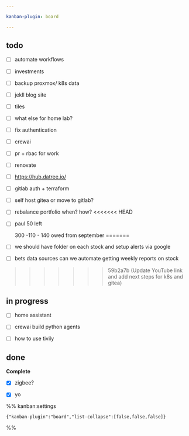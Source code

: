 ```yaml
---

kanban-plugin: board

---
```


## todo

- [ ] automate workflows
- [ ] investments
- [ ] backup proxmox/ k8s data
- [ ] jekll blog site
- [ ] tiles
- [ ] what else for home lab?
- [ ] fix authentication
- [ ] crewai
- [ ] pr + rbac for work
- [ ] renovate
- [ ] https://hub.datree.io/
- [ ] gitlab auth + terraform
- [ ] self host gitea or move to gitlab?
- [ ] rebalance portfolio when? how?
<<<<<<< HEAD
- [ ] paul 50 left
	
	300 -110 - 140 owed from september
=======
- [ ] we should have folder on each stock and setup alerts via google
- [ ] bets data sources can we automate getting weekly reports on stock
>>>>>>> 59b2a7b (Update YouTube link and add next steps for k8s and gitea)


## in progress

- [ ] home assistant
- [ ] crewai build python agents
- [ ] how to use tivily


## done

**Complete**
- [x] zigbee?
- [x] yo




%% kanban:settings
```
{"kanban-plugin":"board","list-collapse":[false,false,false]}
```
%%